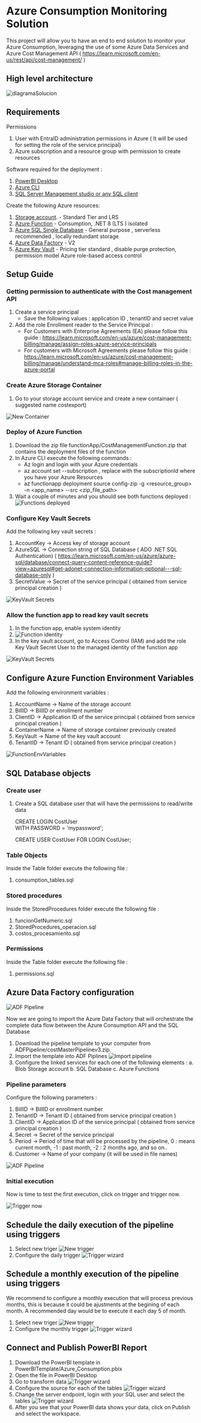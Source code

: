 # Azure Consumption Monitoring Solution

This project will allow you to have an end to end solution to monitor your Azure Consumption, leveraging the use of some Azure Data Services and Azure Cost Management API ( https://learn.microsoft.com/en-us/rest/api/cost-management/ )

## High level architecture 

![diagramaSolucion](https://github.com/jugordon/AzureConsumption/blob/main/resources/newCostArchitecture.png) 


## Requirements

Permissions 
1. User with EntraID administration permissions in Azure ( It will be used for setting the role of the service principal)
2. Azure subscription and a resource group with permission to create resources

Software required for the deployment : 
1. [PowerBI Desktop](https://www.microsoft.com/en-us/download/details.aspx?id=58494)
2. [Azure CLI](https://learn.microsoft.com/en-us/cli/azure/install-azure-cli-windows?view=azure-cli-latest&pivots=msi )
3. [SQL Server Management studio or any SQL client](https://learn.microsoft.com/en-us/ssms/install/install)

Create the following Azure resources:
1. [Storage account](https://learn.microsoft.com/en-us/azure/storage/common/storage-account-create?tabs=azure-portal#create-a-storage-account-1).   - Standard Tier and LRS
2. [Azure Function](https://learn.microsoft.com/en-us/azure/azure-functions/functions-create-function-app-portal) - Consumption, .NET 8 (LTS ) isolated
3. [Azure SQL Single Database](https://learn.microsoft.com/en-us/azure/azure-sql/database/single-database-create-quickstart?view=azuresql&tabs=azure-portal) - General purpose , serverless recommended , locally redundant storage
4. [Azure Data Factory](https://learn.microsoft.com/en-us/azure/data-factory/quickstart-create-data-factory) - V2
5. [Azure Key Vault](https://learn.microsoft.com/en-us/azure/key-vault/general/quick-create-portal) - Pricing tier standard , disable purge protection, permission model Azure role-based access control


## Setup Guide

### Getting permission to authenticate with the Cost management API

1. Create a service principal
   - Save the following values : application ID , tenantID and secret value 
2. Add the role Enrollment reader to the Service Principal : 
   - For Customers with Enterprise Agreements (EA) please follow this guide : https://learn.microsoft.com/en-us/azure/cost-management-billing/manage/assign-roles-azure-service-principals
   - For customers with Microsoft Agreements please follow this guide : https://learn.microsoft.com/en-us/azure/cost-management-billing/manage/understand-mca-roles#manage-billing-roles-in-the-azure-portal

### Create Azure Storage Container
1. Go to your storage account service and create a new containaer ( suggested name costexport)

![New Container](https://github.com/jugordon/AzureConsumption/blob/main/resources/newContainer.png)

### Deploy of Azure Function
1. Download the zip file functionApp/CostManagementFunction.zip that contains the deployment files of the function
2. In Azure CLI execute the following commands :
   - Az login   and login with your Azure credentials
   - az account set --subscription <subscriptionId>  , replace <subscriptionId> with the subscriptionId where you have your Azure Resources
   - az functionapp deployment source config-zip -g <resource_group> -n \<app_name> --src <zip_file_path>
3. Wait a couple of minutes and you should see both functions deployed :
  ![Functions deployed](https://github.com/jugordon/AzureConsumption/blob/main/resources/bothfunctions.png)

### Configure Key Vault Secrets

Add the following key vault secrets : 
1. AccountKey -> Access key of storage account
2. AzureSQL -> Connection string of SQL Database ( ADO .NET SQL Authentication) ( https://learn.microsoft.com/en-us/azure/azure-sql/database/connect-query-content-reference-guide?view=azuresql#get-adonet-connection-information-optional---sql-database-only )
3. SecretValue -> Secret of the service principal ( obtained from service principal creation )

![KeyVault Secrets](https://github.com/jugordon/AzureConsumption/blob/main/resources/keyvaultsecrets.png)

### Allow the function app to read key vault secrets
1. In the function app, enable system identity
2. ![Function identity](https://github.com/jugordon/AzureConsumption/blob/main/resources/functionIdentity.png)
3. In the key vault account, go to Access Control (IAM) and add the role Key Vault Secret User to the managed identity of the function app

![KeyVault Secrets](https://github.com/jugordon/AzureConsumption/blob/main/resources/keyvaultsecretuser.png)

## Configure Azure Function Environment Variables
Add the following environment variables : 
1. AccountName -> Name of the storage account
2. BillID -> BillID or enrollment number
3. ClientID -> Application ID of the service principal ( obtained from service principal creation )
4. ContainerName -> Name of storage container previously created
5. KeyVault -> Name of the key vault account
6. TenantID -> Tenant ID ( obtained from service principal creation )

![FunctionEnvVariables](https://github.com/jugordon/AzureConsumption/blob/main/resources/functionEnvVariables.png)

## SQL Database objects

### Create user
1. Create a SQL database user that will have the permissions to read/write data

   CREATE LOGIN CostUser   
    WITH PASSWORD = 'mypassword';

   CREATE USER CostUser FOR LOGIN CostUser;  

### Table Objects 
Inside the Table folder execute the following file : 
1. consumption_tables.sql

### Stored procedures 
Inside the StoredProcedures folder execute the following file : 
1. funcionGetNumeric.sql
2. StoredProcedures_operacion.sql
3. costos_procesamiento.sql

### Permissions
Inside the Table folder execute the following file : 
1. permissions.sql

## Azure Data Factory configuration
![ADF Pipeline](https://github.com/jugordon/AzureConsumption/blob/main/resources/dataFactoryPipeline.png)

Now we are going to import the Azure Data Factory that will orchestrate the complete data flow between the Azure Consumption API and the SQL Database

1. Download the pipeline template to your computer from ADFPipeline/costMasterPipelinev3.zip.
2. Import the template into ADF Piplines ![Import pipeline](https://github.com/jugordon/AzureConsumption/blob/main/resources/importTemplate.jpg)
3. Configure the linked services for each one of the following elements :
   a. Blob Storage account
   b. SQL Database 
   c. Azure Functions 

### Pipeline parameters

Configure the following parameters  : 
1. BillID -> BillID or enrollment number
2. TenantID -> Tenant ID ( obtained from service principal creation )
3. ClientID -> Application ID of the service principal ( obtained from service principal creation )
4. Secret -> Secret of the service principal
5. Period -> Period of time that will be processed by the pipeline, 0 : means current month, -1 : past month, -2 : 2 months ago, and so on..
6. Customer -> Name of your company (it will be used in file names)

![ADF Pipeline](https://github.com/jugordon/AzureConsumption/blob/main/resources/adfParameters.png)

### Initial execution

Now is time to test the first execution, click on trigger and trigger now.

![Trigger now](https://github.com/jugordon/AzureConsumption/blob/main/resources/triggerNow.png)


## Schedule the daily execution of the pipeline using triggers

1. Select new triger ![New trigger](https://github.com/jugordon/AzureConsumption/blob/main/resources/new_trigger.png)
2. Configure the daily trigger
   ![Trigger wizard](https://github.com/jugordon/AzureConsumption/blob/main/resources/trigger_wizard.png)

## Schedule a monthly execution of the pipeline using triggers
We recommend to configure a monthly execution that will process previous months, this is because it could be ajustments at the begining of each month. A recommended day would be to execute it each day 5 of month.

1. Select new triger ![New trigger](https://github.com/jugordon/AzureConsumption/blob/main/resources/new_trigger.png)
2. Configure the monthly trigger
   ![Trigger wizard](https://github.com/jugordon/AzureConsumption/blob/main/resources/monthlyExecution.png)

   
## Connect and Publish PowerBI Report
1. Download the PowerBI template in PowerBITemplate/Azure_Consumption.pbix
2. Open the file in PowerBI Desktop
3. Go to transform data
   ![Trigger wizard](https://github.com/jugordon/AzureConsumption/blob/main/resources/powerbitransform.png)
4. Configure the source for each of the tables
   ![Trigger wizard](https://github.com/jugordon/AzureConsumption/blob/main/resources/powerbiconfiguresource.png)
5. Change the server endpoint, login with your SQL user and select the tables
   ![Trigger wizard](https://github.com/jugordon/AzureConsumption/blob/main/resources/powerbiconfigureServer.png)
6. After you see that your PowerBI data shows your data, click on Publish and select the workspace.

